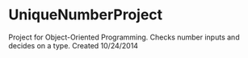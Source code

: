 # UniqueNumberProject
Project for Object-Oriented Programming. Checks number inputs and decides on a type. Created 10/24/2014
